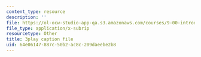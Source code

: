 ```yaml
---
content_type: resource
description: ''
file: https://ol-ocw-studio-app-qa.s3.amazonaws.com/courses/9-00-introduction-to-psychology-fall-2004/64e06147887c50b2ac8c209daeebe2b8_10508.vtt
file_type: application/x-subrip
resourcetype: Other
title: 3play caption file
uid: 64e06147-887c-50b2-ac8c-209daeebe2b8
---
```

